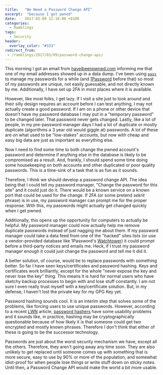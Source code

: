 ```yaml
---
title:   "We Need a Password Change API"
excerpt:  "because I got pwned"
date:    2017-03-09 12:10:00 +0100
categories:
  - Ramblings
tags:
  - Security
header:
  overlay_color: "#333"
redirect_from:
 - /ramblings/2017/03/09/password-change-api/
---
```


This morning I got an email from [haveibeenpwned.com](https://haveibeenpwned.com/) informing me that one of my email addresses showed up in a data dump.  I've been using [`pass`](https://www.passwordstore.org/) to manage my passwords for a while (and [1Password](https://1password.com/) before that) so most of my passwords are unique, not easily guessable, and not directly known by me.  Additionally, I have set up 2FA in most places where it is available.

However, like most folks, I get lazy.  If I visit a site just to look around and their silly design requires an account before I can test anything, I may not actually create a good password.  If I am on a phone or other device that doesn't have my password database I may put in a "temporary password" to be changed later.  That password never gets changed.  Lastly, like a lot of people, in my pre-password manager days I had a lot of duplicate or mostly duplicate (algorithms a 3 year old would giggle at) passwords.  A lot of these are on what used to be "low-stakes" accounts, but now with cheap and easy big data are just as important as everything else.

Now I need to find some time to both change the pwned account's password and determine if anything else in the database is likely to be compromised as a result.  And, frankly, I should spend some time doing some housekeeping on both accounts and other duplicated or poor quality passwords.  This is a time-sink of a task that is as fun as it sounds.

Therefore, I think we should develop a password change API.  The idea being that I could tell my password manager, "Change the password for this site" and it could just do it.  There would be a known service on a known port that could be used for the change.  If 2FA (or some pretend *sekrit* phrase) is in use, my password manager can prompt me for the proper response.  With this, my passwords might actually get changed quickly when I get pwned.

Additionally, this opens up the opportunity for computers to actually be helpful.  My password manager could now actually help me remove duplicate passwords instead of just nagging me about them.  If my password manager could take a data feed from one of the "hacked" sites lists (or use a vendor-provided database like 1Password's [Watchtower](https://1password.com/features/)) it could prompt before a third-party notices and emails me.  Heck, if I trust my password manager enough it could just change the password and tell me it did it.

A better solution, of course, would be to replace passwords with something better.  So far I have seen keys/certificates and password hashing.  Keys and certificates work brilliantly, except for the whole "never expose the key and never lose the key" thing.  This means it is hard for normal users who have sketchy backup processes to begin with and lose stuff constantly.  I am not sure I even really trust myself with a key/certificate solution.  But, in my defense, I haven't lost the private key for my GPG Key yet.

Password hashing sounds cool. It is an interim step that solves some of the problems, like forcing users to use unique passwords.  However, according to a recent [LWN](https://lwn.net/) article, [password hashers](https://lwn.net/Articles/715090/) have some usability problems and it sounds like, in practice, hashing may be cryptographically questionable because of how likely it is that someone could get two encrypted and mostly known phrases.  Therefore I don't think that either of these is going to be the successor technology.

Passwords are just about the worst security mechanism we have, except all the others.  Therefore, they aren't going away any time soon.  They are also unlikely to get replaced until someone comes up with something that is more secure, easy to use by 90% or more of the population, and somewhat idiot-proof for when people lose things or write stuff down on sticky notes.  Until then, a Password Change API would make the world a bit more usable.
